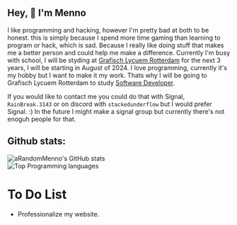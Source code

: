 
## Hey, 👋 I'm Menno

I like programming and hacking, however I'm pretty bad at both to be honest. this is simply because I spend more time gaming than learning to program or hack, which is sad. Because I really like doing stuff that makes me a better person and could help me make a difference.
Currently I'm busy with school, I will be styding at [Grafisch Lycuem Rotterdam](https://www.glr.nl/) for the next 3 years, I will be starting in August of 2024.
I love programming, currently it's my hobby but I want to make it my work. Thats why I will be going to Grafisch Lycuem Rotterdam to study [Software Developer](https://www.glr.nl/opleidingen/software-developer).

If you would like to contact me you could do that with Signal, `RainBreak.3143` or on discord with `stackedunderflow` but I would prefer Signal. :)
In the future I might make a signal group but currently there's not enoguh people for that.

## Github stats:

![aRandomMenno's GitHub stats](https://readme-stats-arandommenno.vercel.app/api?username=arandommenno&show_icons=true&theme=blue_navy) <br>
![Top Programming languages](https://readme-stats-arandommenno.vercel.app/api/top-langs/?username=arandommenno&layout=compact&theme=blue_navy)

# To Do List

- Professionalize my website.

